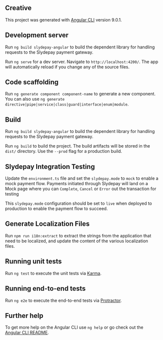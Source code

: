 ## Creative

This project was generated with [Angular CLI](https://github.com/angular/angular-cli) version 9.0.1.

## Development server

Run `ng build slydepay-angular` to build the dependent library for handling requests to the Slydepay payment gateway.

Run `ng serve` for a dev server. Navigate to `http://localhost:4200/`. The app will automatically reload if you change any of the source files.

## Code scaffolding

Run `ng generate component component-name` to generate a new component. You can also use `ng generate directive|pipe|service|class|guard|interface|enum|module`.

## Build

Run `ng build slydepay-angular` to build the dependent library for handling requests to the Slydepay payment gateway.

Run `ng build` to build the project. The build artifacts will be stored in the `dist/` directory. Use the `--prod` flag for a production build.

## Slydepay Integration Testing
Update the `environment.ts` file and set the `slydepay.mode` to `mock` to enable a mock payment flow. Payments initiated through Slydepay will land on a Mock page where you can `Complete`, `Cancel` or `Error` out the transaction for testing

This `slydepay.mode` configuration should be set to `live` when deployed to production to enable the payment flow to succeed.

## Generate Localization Files
Run `npm run i18n:extract` to extract the strings from the application that need to be localized, and update the content of the various localization files.

## Running unit tests

Run `ng test` to execute the unit tests via [Karma](https://karma-runner.github.io).

## Running end-to-end tests

Run `ng e2e` to execute the end-to-end tests via [Protractor](http://www.protractortest.org/).

## Further help

To get more help on the Angular CLI use `ng help` or go check out the [Angular CLI README](https://github.com/angular/angular-cli/blob/master/README.md).
